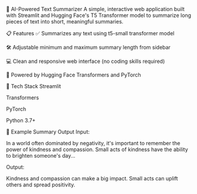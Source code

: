 🧠 AI-Powered Text Summarizer
A simple, interactive web application built with Streamlit and Hugging Face's T5 Transformer model to summarize long pieces of text into short, meaningful summaries.

📋 Features
✅ Summarizes any text using t5-small transformer model

🛠 Adjustable minimum and maximum summary length from sidebar

💻 Clean and responsive web interface (no coding skills required)

🚀 Powered by Hugging Face Transformers and PyTorch

🔧 Tech Stack
Streamlit

Transformers

PyTorch

Python 3.7+

📄 Example Summary Output
Input:

In a world often dominated by negativity, it's important to remember the power of kindness and compassion. Small acts of kindness have the ability to brighten someone's day...

Output:

Kindness and compassion can make a big impact. Small acts can uplift others and spread positivity.